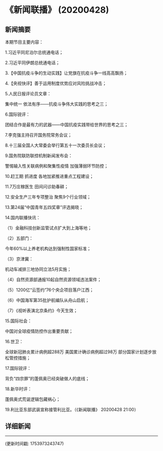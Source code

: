 # 《新闻联播》 (20200428)

## 新闻摘要

本期节目主要内容：

1.习近平同尼泊尔总统通电话；

2.习近平同伊朗总统通电话；

3.【中国抗疫斗争的生动实践】让党旗在抗疫斗争一线高高飘扬；

4.【央视快评】善于运用制度优势应对风险挑战冲击；

5.人民日报评论员文章：

集中统一 依法有序——抗疫斗争伟大实践的思考之三；

6.国际锐评：

团结合作是最有力的武器——中国抗疫实践带给世界的思考之三；

7.李克强主持召开国务院常务会议；

8.十三届全国人大常委会举行第五十一次委员长会议；

9.国务院联防联控机制新闻发布会：

警惕输入性关联病例和聚集性疫情 加强薄弱环节防控；

10.赶工期 抓进度 各地加紧推进重点工程建设；

11.7万庄稼医生 田间问诊助春耕；

12.安全生产三年专项整治 聚焦9个行业领域；

13.第24届“中国青年五四奖章”评选揭晓；

14.国内联播快讯：

（1）金融科技创新监管试点扩大到上海等地；

（2）五部门：

今年60%以上养老机构达到强制性国家标准；

（3）京津冀：

机动车减排三地协同立法5月实施；

（4）自然资源部通报10起自然资源领域违法案件；

（5）1200亿“云签约”76个央企项目落户江西；

（6）中国海军第35批护航编队从舟山启航；

（7）《视听表演北京条约》今天生效；

15.国际社会：

中国对全球疫情防控作出重要贡献；

16.世卫：

全球新冠肺炎累计病例超288万 美国累计确诊病例超过98万 部分国家计划逐步放松管控措施；

17.国际锐评：

背负“四宗罪”的蓬佩奥已经突破做人的底线；

18.新华时评：

蓬佩奥式荒诞逻辑包藏祸心；

19.利比亚东部武装宣称接管利比亚。（《新闻联播》 20200428 21:00）

## 详细新闻

---

(更新时间戳: 1753973243747)

